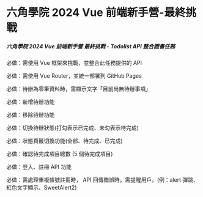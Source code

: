 <h1>六角學院 2024 Vue 前端新手營-最終挑戰</h1>
<h5>六角學院 2024 Vue 前端新手營 最終挑戰 - Todolist API 整合證書任務</h5>
<p>必做：需使用 Vue 框架來挑戰，並整合此任務提供的 API</p>
<p>必做：需使用 Vue Router，並統一部署到 GitHub Pages</p>
<p>必做：待辦為零筆資料時，需顯示文字「目前尚無待辦事項」</p>
<p>必做：新增待辦功能</p>
<p>必做：移除待辦功能</p>
<p>必做：切換待辦狀態(打勾表示已完成、未勾表示待完成)</p>
<p>必做：狀態頁籤切換功能(全部、待完成、已完成)</p>
<p>必做：確認待完成項目總數 (5 個待完成項目)</p>
<p>必做：登入、註冊 API 功能</p>
<p>必做：需處理重複帳號註冊時， API 回傳錯誤時，需提醒用戶。(例：alert 彈跳、紅色文字顯示、SweetAlert2)</p>

